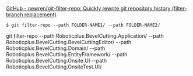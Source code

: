 [GitHub - newren/git-filter-repo: Quickly rewrite git repository history (filter-branch replacement)](https://github.com/newren/git-filter-repo)

```shell
$ git filter-repo --path FOLDER-NAME1/ --path FOLDER-NAME2/
```

git filter-repo --path Roboticplus.BevelCutting.Application/ --path Roboticplus.BevelCutting.BevelCuttingEditor/ --path Roboticplus.BevelCutting.Domain/ --path Roboticplus.BevelCutting.EntityFramework/ --path Roboticplus.BevelCutting.Onsite.UI --path Roboticplus.BevelCutting.OnsiteTest.UI/
